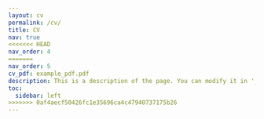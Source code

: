 ```yaml
---
layout: cv
permalink: /cv/
title: CV
nav: true
<<<<<<< HEAD
nav_order: 4
=======
nav_order: 5
cv_pdf: example_pdf.pdf
description: This is a description of the page. You can modify it in '_pages/cv.md'. You can also change or remove the top pdf download button.
toc:
  sidebar: left
>>>>>>> 0af4aecf50426fc1e35696ca4c47940737175b26
---
```

